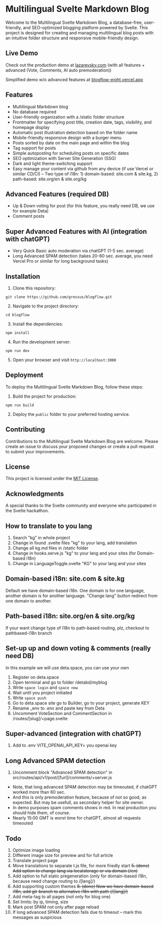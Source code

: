 # Multilingual Svelte Markdown Blog

Welcome to the Multilingual Svelte Markdown Blog, a database-free, user-friendly, and SEO-optimized blogging platform powered by Svelte. This project is designed for creating and managing multilingual blog posts with an intuitive folder structure and responsive mobile-friendly design.

## Live Demo

Check out the production demo at [lazarevsky.com](https://www.lazarevsky.com) (with all features + advanced (Vote, Comments, AI auto premoderation))

Simplified demo w/o advanced features at [blogflow-eight.vercel.app](blogflow-eight.vercel.app)

## Features

- Multilingual Markdown blog
- No database required
- User-friendly organization with a /static folder structure
- Frontmatter for specifying post title, creation date, tags, visibility, and homepage display
- Automatic post illustration detection based on the folder name
- Mobile-friendly responsive design with a burger menu
- Posts sorted by date on the main page and within the blog
- Tag support for posts
- Simple autoposting for scheduling posts on specific dates
- SEO optimization with Server Site Generation (SSG)
- Dark and light theme-switching support
- Easy manage your content via github from any device (if use Vercel or similar CD/CI)
– Two type of i18n: 1) domain-based: site.com & site.kg, 2) path-based: site.org/en & site.org/kg

## Advanced Features (required DB)

- Up & Down voting for post (for this feature, you really need DB, we use for example Deta)
- Comment posts

## Super Advanced Features with AI (integration with chatGPT)

- Very Quick Basic auto moderation via chatGPT (1-5 sec. average)
- Long Advanced SPAM detection (takes 20-60 sec. average, you need Vercel Pro or similar for long background tasks)

## Installation

1. Clone this repository:
```
git clone https://github.com/gressus/blogflow.git
```

2. Navigate to the project directory:
```
cd blogflow
```

3. Install the dependencies:
```
npm install
```

4. Run the development server:
```
npm run dev
```

5. Open your browser and visit `http://localhost:3000`

## Deployment

To deploy the Multilingual Svelte Markdown Blog, follow these steps:

1. Build the project for production:
```
npm run build
```

2. Deploy the `public` folder to your preferred hosting service.

## Contributing

Contributions to the Multilingual Svelte Markdown Blog are welcome. Please create an issue to discuss your proposed changes or create a pull request to submit your improvements.

## License

This project is licensed under the [MIT License](LICENSE).

## Acknowledgments

A special thanks to the Svelte community and everyone who participated in the Svelte hackathon.

## How to translate to you lang
1. Search "kg" in whole project
2. Change in found .svelte files "kg" to your lang, add translation
3. Change all kg.md files in /static folder
4. Change in hooks.serve.js "kg" to your lang and your sites (for Domain-based i18n)
5. Change in LanguageToggle.svelte "KG" to your lang and your sites

## Domain-based i18n: site.com & site.kg
Default we have domain-based i18n. One domain is for one language, another domain is for another language.
"Change lang" button redirect from one domain to another.

## Path-based i18n: site.org/en & site.org/kg
If your want change type of i18n to path-based routing, plz, checkout to pathbased-i18n branch

## Set-up up and down voting & comments (really need DB)
In this example we will use deta.space, you can use your own
1. Register on deta.space
2. Open terminal and go to folder /detabd/myblog
3. Write `space login` and `space new`
4. Wait until you project initiated
5. Write `space push`
6. Go to deta.space site go to Builder, go to your project, generate KEY
7. Rename _env to .env and paste key from Deta
8. Uncomment VoteSection and CommentSection in /routes/[slug]/+page.svelte

## Super-advanced (integration with chatGPT)
1. Add to .env VITE_OPENAI_API_KEY= you openai key

## Long Advanced SPAM detection
1. Uncomment block "Advanced SPAM detection" in src/routes/api/v1/post/[furl]/comments/+server.js
- Note, that long advanced SPAM detection may be timeouted, if chatGPT worked more than 60 sec.
- And this is only premoderation feature, because of not so good, as expected. But may be usefull, as secondary helper for site owner.
- In demo purposes spam comments shows in red. In real production you should hide them, of course.
- Nearly 15:00 GMT is worst time for chatGPT, almost all requests timeouted

## Todo
1. Optimize image loading
2. Different image size for preview and for full article
3. Translate project page
4. Move translations to separate t.js file, for more friedly start
~~5. (done) Add option to change lang via localstorage or via domain (/en)~~
6. Add option to full static pregeneration (only for domain-based i18n, because need change routing to /[lang]/)
7. Add supporting custom themes
~~8. (done) Now we have domain-based i18n, add git-branch to alternative i18n with path (/[lang]/)~~
9. Add meta-tag to all pages (not only for blog one)
10. Set limits: by ip, timing, size
11. Mark post SPAM not only after page reload
12. If long advanced SPAM detection fails due to timeout – mark this messages as suspicious
